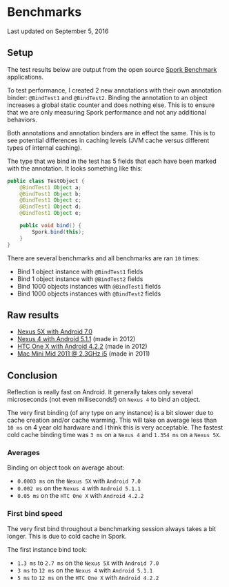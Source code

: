 # Benchmarks

Last updated on September 5, 2016

## Setup

The test results below are output from the open source [Spork Benchmark](https://github.com/SporkLibrary/Spork-Benchmark) applications.

To test performance, I created 2 new annotations with their own annotation binder: `@BindTest1` and `@BindTest2`. Binding the annotation to an object increases a global static counter and does nothing else. This is to ensure that we are only measuring Spork performance and not any additional behaviors.

Both annotations and annotation binders are in effect the same. This is to see potential differences in caching levels (JVM cache versus different types of internal caching).

The type that we bind in the test has 5 fields that each have been marked with the annotation. It looks something like this:

```java
public class TestObject {
	@BindTest1 Object a;
	@BindTest1 Object b;
	@BindTest1 Object c;
	@BindTest1 Object d;
	@BindTest1 Object e;

	public void bind() {
		Spork.bind(this);
	}
}
```

There are several benchmarks and all benchmarks are ran `10` times:

 - Bind 1 object instance with `@BindTest1` fields
 - Bind 1 object instance with `@BindTest2` fields
 - Bind 1000 objects instances with `@BindTest1` fields
 - Bind 1000 objects instances with `@BindTest2` fields

## Raw results

 - [Nexus 5X with Android 7.0](benchmark/nexus-5x.txt)
 - [Nexus 4 with Android 5.1.1](benchmark/nexus-4.txt) (made in 2012)
 - [HTC One X with Android 4.2.2](benchmark/htc-one-x.txt) (made in 2012)
 - [Mac Mini Mid 2011 @ 2.3GHz i5](benchmark/mac-mini-2011.txt) (made in 2011)

## Conclusion

Reflection is really fast on Android.  It generally takes only several microseconds (not even milliseconds!) on `Nexus 4` to bind an object.

The very first binding (of any type on any instance) is a bit slower due to cache creation and/or cache warming. This will take on average less than `10 ms` on 4 year old hardware and I think this is very acceptable. The fastest cold cache binding time was `3 ms` on a `Nexus 4` and `1.354 ms` on a `Nexus 5X`.

### Averages

Binding on object took on average about:

 - `0.0003 ms` on the `Nexus 5X` with `Android 7.0`
 - `0.002 ms` on the `Nexus 4` with `Android 5.1.1`
 - `0.05 ms` on the `HTC One X` with `Android 4.2.2`

### First bind speed

The very first bind throughout a benchmarking session always takes a bit longer. This is due to cold cache in Spork.

The first instance bind took:

 - `1.3 ms` to `2.7 ms` on the `Nexus 5X` with `Android 7.0`
 - `3 ms` to `12 ms` on the `Nexus 4` with `Android 5.1.1`
 - `5 ms` to `12 ms` on the `HTC One X` with `Android 4.2.2`
